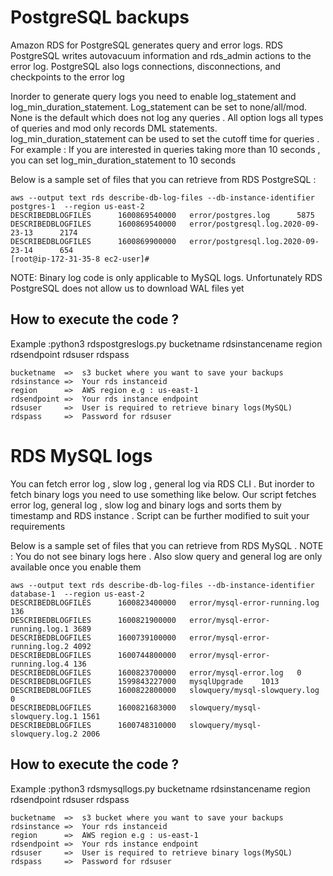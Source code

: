 # PostgreSQL backups

Amazon RDS for PostgreSQL generates query and error logs. RDS PostgreSQL writes autovacuum information and rds_admin actions to the error log. PostgreSQL also logs connections, disconnections, and checkpoints to the error log

Inorder to generate query logs you need to enable log_statement and log_min_duration_statement. Log_statement can be set to none/all/mod. None is the default which does not log any queries . All option logs all types of queries and mod only records DML statements. log_min_duration_statement can be used to set the cutoff time for queries . For example : If you are interested in queries taking more than 10 seconds , you can set log_min_duration_statement to 10 seconds


Below is a sample set of files that you can retrieve from RDS PostgreSQL :

```
aws --output text rds describe-db-log-files --db-instance-identifier postgres-1  --region us-east-2
DESCRIBEDBLOGFILES      1600869540000   error/postgres.log      5875
DESCRIBEDBLOGFILES      1600869540000   error/postgresql.log.2020-09-23-13      2174
DESCRIBEDBLOGFILES      1600869900000   error/postgresql.log.2020-09-23-14      654
[root@ip-172-31-35-8 ec2-user]#
```
NOTE:  Binary log code is only applicable to MySQL logs. Unfortunately RDS PostgreSQL does not allow us to download WAL files yet 

## How to execute the code ?

Example :python3 rdspostgreslogs.py bucketname rdsinstancename region rdsendpoint rdsuser rdspass
```
bucketname  =>  s3 bucket where you want to save your backups
rdsinstance =>  Your rds instanceid
region      =>  AWS region e.g : us-east-1
rdsendpoint =>  Your rds instance endpoint
rdsuser     =>  User is required to retrieve binary logs(MySQL)
rdspass     =>  Password for rdsuser
```

# RDS MySQL logs

You can fetch error log , slow log , general log via RDS CLI . But inorder to fetch binary logs you need to use something like below. Our script fetches error log, general log , slow log and binary logs and sorts them by timestamp and RDS instance . Script can be further modified to suit your requirements

Below is a sample set of files that you can retrieve from RDS MySQL . NOTE : You do not see binary logs here . Also slow query and general log are only available once you enable them

```
aws --output text rds describe-db-log-files --db-instance-identifier database-1  --region us-east-2
DESCRIBEDBLOGFILES      1600823400000   error/mysql-error-running.log   136
DESCRIBEDBLOGFILES      1600821900000   error/mysql-error-running.log.1 3689
DESCRIBEDBLOGFILES      1600739100000   error/mysql-error-running.log.2 4092
DESCRIBEDBLOGFILES      1600744800000   error/mysql-error-running.log.4 136
DESCRIBEDBLOGFILES      1600823700000   error/mysql-error.log   0
DESCRIBEDBLOGFILES      1599843227000   mysqlUpgrade    1013
DESCRIBEDBLOGFILES      1600822800000   slowquery/mysql-slowquery.log   0
DESCRIBEDBLOGFILES      1600821683000   slowquery/mysql-slowquery.log.1 1561
DESCRIBEDBLOGFILES      1600748310000   slowquery/mysql-slowquery.log.2 2006
```

## How to execute the code ?

Example :python3 rdsmysqllogs.py bucketname rdsinstancename region rdsendpoint rdsuser rdspass

```
bucketname  =>  s3 bucket where you want to save your backups
rdsinstance =>  Your rds instanceid
region      =>  AWS region e.g : us-east-1
rdsendpoint =>  Your rds instance endpoint
rdsuser     =>  User is required to retrieve binary logs(MySQL)
rdspass     =>  Password for rdsuser
```
